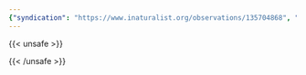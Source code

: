 ```yaml
---
{"syndication": "https://www.inaturalist.org/observations/135704868", "date": "2022-09-18T14:02:23-04:00", "taxon": {"name": "Ranunculus repens", "common_name": "Creeping buttercup"}, "quality_grade": "needs_id", "identifications_most_agree": false, "species_guess": "Creeping buttercup", "identifications_most_disagree": false, "captive": false, "project_ids": [], "community_taxon_id": null, "geojson": {"type": "Point", "coordinates": [-73.1650127778, 42.6418505556]}, "owners_identification_from_vision": false, "identifications_count": 0, "obscured": false, "num_identification_agreements": 0, "num_identification_disagreements": 0, "place_guess": "Adams, MA, USA", "photos": [{"id": 231495745, "license_code": "cc-by-nc", "original_dimensions": {"width": 1536, "height": 2048}, "url": "https://inaturalist-open-data.s3.amazonaws.com/photos/231495745/square.jpeg", "attribution": "(c) Brandon Rozek, some rights reserved (CC BY-NC)", "flags": [], "moderator_actions": [], "hidden": false}]}
---
```

{{< unsafe >}}

{{< /unsafe >}}
